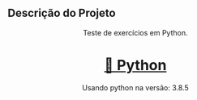 ## Descrição do Projeto
<p align="center">Teste de exercícios em Python.</p>

<h1 align="center">
    <a href="https://www.python.org">🔗 Python</a>
</h1>
<p align="center">Usando python na versão: 3.8.5</p>
